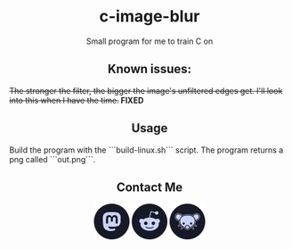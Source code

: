 <h1 align="center">c-image-blur</h1>
<p align="center">Small program for me to train C on</p>

<h2 align="center">Known issues:</h2>
<s>The stronger the filter, the bigger the image's unfiltered edges get. I'll look into this when I have the time.</s><b> FIXED</b>

<h2 align="center">Usage</h2>
Build the program with the ```build-linux.sh``` script. The program returns a png called ```out.png```.

<h2 align="center"> Contact Me </h2>
<p align="center">
  <a href="https://mastodon.social/@augustotx"><img src="assets/social/macchiato_mastodon.svg" width="64" height="64" alt="Mastodon Logo"/></a>
  <a href="https://reddit.com/u/AugustBrasilien"><img src="assets/social/macchiato_reddit.svg" width="64" height="64" alt="Reddit Logo"/></a>
  <a href="https://lemmygrad.ml/u/augusto"><img src="assets/social/macchiato_lemmy.svg" width="64" height="64" alt="Lemmy Logo"/></a>
</p>